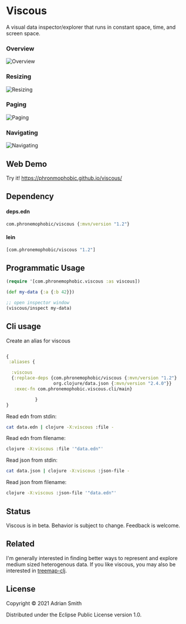 # Viscous

A visual data inspector/explorer that runs in constant space, time, and screen space.

### Overview

![Overview](inspector.gif?raw=true)

### Resizing
![Resizing](inspector-resize.gif?raw=true)

### Paging
![Paging](paging.gif?raw=true)

### Navigating
![Navigating](navigation.gif?raw=true)

## Web Demo

Try it! https://phronmophobic.github.io/viscous/

## Dependency

#### deps.edn
```clojure
com.phronemophobic/viscous {:mvn/version "1.2"}
```

#### lein
```clojure
[com.phronemophobic/viscous "1.2"]
```

## Programmatic Usage

```clojure
(require '[com.phronemophobic.viscous :as viscous])

(def my-data {:a {:b 42}})

;; open inspector window
(viscous/inspect my-data)

```

## Cli usage

Create an alias for viscous

```clojure

{
 :aliases {
```
```clojure
  :viscous
  {:replace-deps {com.phronemophobic/viscous {:mvn/version "1.2"}
                  org.clojure/data.json {:mvn/version "2.4.0"}}
   :exec-fn com.phronemophobic.viscous.cli/main}
```
```clojure
           }
}
```

Read edn from stdin:
```sh
cat data.edn | clojure -X:viscous :file -
```

Read edn from filename:
```sh
clojure -X:viscous :file '"data.edn"'
```

Read json from stdin:
```sh
cat data.json | clojure -X:viscous :json-file -
```

Read json from filename:
```sh
clojure -X:viscous :json-file '"data.edn"'
```

## Status

Viscous is in beta. Behavior is subject to change. Feedback is welcome.

## Related

I'm generally interested in finding better ways to represent and explore medium sized heterogenous data. If you like viscous, you may also be interested in [treemap-clj](https://github.com/phronmophobic/treemap-clj).

## License

Copyright © 2021 Adrian Smith

Distributed under the Eclipse Public License version 1.0.
